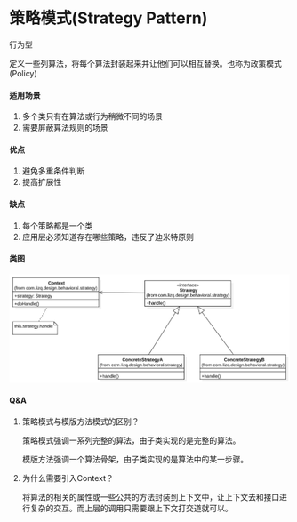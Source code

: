 # 策略模式(Strategy Pattern)

行为型

定义一些列算法，将每个算法封装起来并让他们可以相互替换。也称为政策模式(Policy)

#### 适用场景

1. 多个类只有在算法或行为稍微不同的场景
2. 需要屏蔽算法规则的场景

#### 优点

1. 避免多重条件判断
2. 提高扩展性

#### 缺点

1. 每个策略都是一个类
2. 应用层必须知道存在哪些策略，违反了迪米特原则

#### 类图

![类图](https://github.com/1065763582/java-design-patterns/blob/master/src/resources/img/strategy.svg)

#### Q&A

1. 策略模式与模版方法模式的区别？

   策略模式强调一系列完整的算法，由子类实现的是完整的算法。

   模版方法强调一个算法骨架，由子类实现的是算法中的某一步骤。

2. 为什么需要引入Context？

   将算法的相关的属性或一些公共的方法封装到上下文中，让上下文去和接口进行复杂的交互。而上层的调用只需要跟上下文打交道就可以。

[^实现方式]: 除了继承的方式，还有一种枚举实现。在枚举中定义抽象方法相当于策略接口，每个枚举相当于是一个具体的策略实现

   